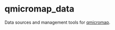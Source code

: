 # qmicromap_data
Data sources and management tools for [qmicromap](https://github.com/NCAR/qmicromap).

